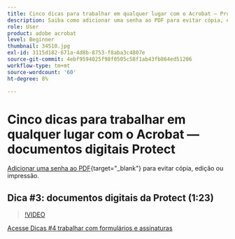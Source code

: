 ```yaml
---
title: Cinco dicas para trabalhar em qualquer lugar com o Acrobat — Protect Digital Documents
description: Saiba como adicionar uma senha ao PDF para evitar cópia, edição ou impressão
role: User
product: adobe acrobat
level: Beginner
thumbnail: 34510.jpg
exl-id: 3115d182-671a-4d8b-8753-f8aba3c4807e
source-git-commit: 4ebf9594025f98f0505c58f1ab43fb864ed51206
workflow-type: tm+mt
source-wordcount: '60'
ht-degree: 8%

---
```


# Cinco dicas para trabalhar em qualquer lugar com o Acrobat — documentos digitais Protect

[Adicionar uma senha ao PDF](https://www.adobe.com/br/acrobat/online/password-protect-pdf.html){target="_blank"}  para evitar cópia, edição ou impressão.

## Dica #3: documentos digitais da Protect (1:23)

>[!VIDEO](https://video.tv.adobe.com/v/34510?quality=12&learn=on&hidetitle=true)

[Acesse Dicas #4 trabalhar com formulários e assinaturas](work-with-forms-and-signatures.md)
